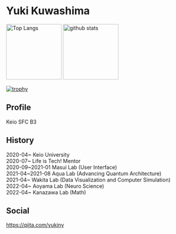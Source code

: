 # Yuki Kuwashima

<p align="left"> 
  <img alt="Top Langs" height="150px" src="https://github-readme-stats.vercel.app/api/top-langs/?username=yukiny0811&layout=compact&show_icons=true&theme=radical&langs_count=8" />
  <img alt="github stats" height="150px" src="https://github-readme-stats.vercel.app/api?username=yukiny0811&count_private=true&theme=radical&show_icons=ture" />
</p>

[![trophy](https://github-profile-trophy.vercel.app/?username=yukiny0811&rank=SECRET,SSS,SS,S,AAA,AA&theme=radical)](https://github.com/ryo-ma/github-profile-trophy)

## Profile
Keio SFC B3   

## History
2020-04~ Keio University    
2020-07~ Life is Tech! Mentor    
2020-09~2021-01 Masui Lab (User Interface)    
2021-04~2021-08 Aqua Lab (Advancing Quantum Architecture)    
2021-04~ Wakita Lab (Data Visualization and Computer Simulation)      
2022-04~ Aoyama Lab (Neuro Science)    
2022-04~ Kanazawa Lab (Math)    

## Social
https://qiita.com/yukiny

